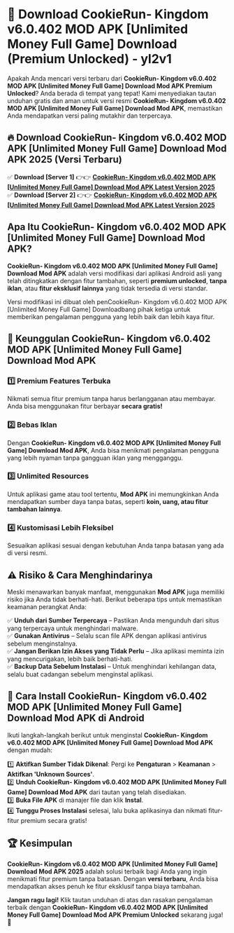 # 🎯 Download CookieRun- Kingdom v6.0.402 MOD APK [Unlimited Money Full Game] Download (Premium Unlocked) -  yl2v1

Apakah Anda mencari versi terbaru dari **CookieRun- Kingdom v6.0.402 MOD APK [Unlimited Money Full Game] Download Mod APK Premium Unlocked**? Anda berada di tempat yang tepat! Kami menyediakan tautan unduhan gratis dan aman untuk versi resmi **CookieRun- Kingdom v6.0.402 MOD APK [Unlimited Money Full Game] Download Mod APK**, memastikan Anda mendapatkan versi paling mutakhir dan terpercaya.

## 🔥 Download CookieRun- Kingdom v6.0.402 MOD APK [Unlimited Money Full Game] Download Mod APK 2025 (Versi Terbaru)

✅ **Download [Server 1]** 👉👉 [**CookieRun- Kingdom v6.0.402 MOD APK [Unlimited Money Full Game] Download Mod APK Latest Version 2025**](https://momento.my/?title=CookieRun-_Kingdom_v6.0.402_MOD_APK_[Unlimited_Money_Full_Game]_Download)  
✅ **Download [Server 2]** 👉👉 [**CookieRun- Kingdom v6.0.402 MOD APK [Unlimited Money Full Game] Download Mod APK Latest Version 2025**](https://momento.my/?title=CookieRun-_Kingdom_v6.0.402_MOD_APK_[Unlimited_Money_Full_Game]_Download)  

## Apa Itu CookieRun- Kingdom v6.0.402 MOD APK [Unlimited Money Full Game] Download Mod APK?

**CookieRun- Kingdom v6.0.402 MOD APK [Unlimited Money Full Game] Download Mod APK** adalah versi modifikasi dari aplikasi Android asli yang telah ditingkatkan dengan fitur tambahan, seperti **premium unlocked**, **tanpa iklan**, atau **fitur eksklusif lainnya** yang tidak tersedia di versi standar.

Versi modifikasi ini dibuat oleh penCookieRun- Kingdom v6.0.402 MOD APK [Unlimited Money Full Game] Downloadbang pihak ketiga untuk memberikan pengalaman pengguna yang lebih baik dan lebih kaya fitur.

## 🎯 Keunggulan CookieRun- Kingdom v6.0.402 MOD APK [Unlimited Money Full Game] Download Mod APK

### 1️⃣ Premium Features Terbuka
Nikmati semua fitur premium tanpa harus berlangganan atau membayar. Anda bisa menggunakan fitur berbayar **secara gratis!**

### 2️⃣ Bebas Iklan
Dengan **CookieRun- Kingdom v6.0.402 MOD APK [Unlimited Money Full Game] Download Mod APK**, Anda bisa menikmati pengalaman pengguna yang lebih nyaman tanpa gangguan iklan yang mengganggu.

### 3️⃣ Unlimited Resources
Untuk aplikasi game atau tool tertentu, **Mod APK** ini memungkinkan Anda mendapatkan sumber daya tanpa batas, seperti **koin, uang, atau fitur tambahan lainnya**.

### 4️⃣ Kustomisasi Lebih Fleksibel
Sesuaikan aplikasi sesuai dengan kebutuhan Anda tanpa batasan yang ada di versi resmi.

## ⚠️ Risiko & Cara Menghindarinya

Meski menawarkan banyak manfaat, menggunakan **Mod APK** juga memiliki risiko jika Anda tidak berhati-hati. Berikut beberapa tips untuk memastikan keamanan perangkat Anda:

✅ **Unduh dari Sumber Terpercaya** – Pastikan Anda mengunduh dari situs yang terpercaya untuk menghindari malware.  
✅ **Gunakan Antivirus** – Selalu scan file APK dengan aplikasi antivirus sebelum menginstalnya.  
✅ **Jangan Berikan Izin Akses yang Tidak Perlu** – Jika aplikasi meminta izin yang mencurigakan, lebih baik berhati-hati.  
✅ **Backup Data Sebelum Instalasi** – Untuk menghindari kehilangan data, selalu buat cadangan sebelum menginstal aplikasi.

## 📌 Cara Install CookieRun- Kingdom v6.0.402 MOD APK [Unlimited Money Full Game] Download Mod APK di Android

Ikuti langkah-langkah berikut untuk menginstal **CookieRun- Kingdom v6.0.402 MOD APK [Unlimited Money Full Game] Download Mod APK** dengan mudah:

1️⃣ **Aktifkan Sumber Tidak Dikenal**: Pergi ke **Pengaturan** > **Keamanan** > **Aktifkan 'Unknown Sources'**.  
2️⃣ **Unduh CookieRun- Kingdom v6.0.402 MOD APK [Unlimited Money Full Game] Download Mod APK** dari tautan yang telah disediakan.  
3️⃣ **Buka File APK** di manajer file dan klik **Instal**.  
4️⃣ **Tunggu Proses Instalasi** selesai, lalu buka aplikasinya dan nikmati fitur-fitur premium secara gratis!

## 🏆 Kesimpulan

**CookieRun- Kingdom v6.0.402 MOD APK [Unlimited Money Full Game] Download Mod APK 2025** adalah solusi terbaik bagi Anda yang ingin menikmati fitur premium tanpa batasan. Dengan **versi terbaru**, Anda bisa mendapatkan akses penuh ke fitur eksklusif tanpa biaya tambahan.

**Jangan ragu lagi!** Klik tautan unduhan di atas dan rasakan pengalaman terbaik dengan **CookieRun- Kingdom v6.0.402 MOD APK [Unlimited Money Full Game] Download Mod APK Premium Unlocked** sekarang juga! 🚀
